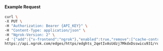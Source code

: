 <!-- Code generated for API Clients. DO NOT EDIT. -->

#### Example Request

```bash
curl \
-X PUT \
-H "Authorization: Bearer {API_KEY}" \
-H "Content-Type: application/json" \
-H "Ngrok-Version: 2" \
-d '{"add":{"x-frontend":"ngrok"},"enabled":true,"remove":["cache-control"]}' \
https://api.ngrok.com/edges/https/edghts_2qetIvAsUdzj7MkdxDsswicu931/routes/edghtsrt_2qetIzu8U2WQ4UEn6WzKMw28ufa/request_headers
```
